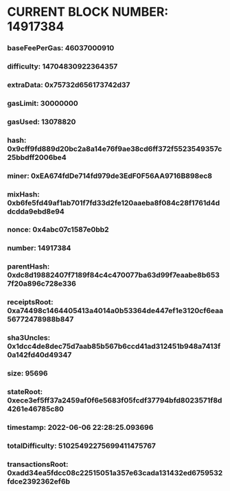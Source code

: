 # CURRENT BLOCK NUMBER: 14917384

### baseFeePerGas: 46037000910
### difficulty: 14704830922364357
### extraData: 0x75732d656173742d37
### gasLimit: 30000000
### gasUsed: 13078820
### hash: 0x9cff9fd889d20bc2a8a14e76f9ae38cd6ff372f5523549357c25bbdff2006be4
### miner: 0xEA674fdDe714fd979de3EdF0F56AA9716B898ec8
### mixHash: 0xb6fe5fd49af1ab701f7fd33d2fe120aaeba8f084c28f1761d4ddcdda9ebd8e94
### nonce: 0x4abc07c1587e0bb2
### number: 14917384
### parentHash: 0xdc8d19882407f7189f84c4c470077ba63d99f7eaabe8b6537f20a896c728e336
### receiptsRoot: 0xa74498c1464405413a4014a0b53364de447ef1e3120cf6eaa56772478988b847
### sha3Uncles: 0x1dcc4de8dec75d7aab85b567b6ccd41ad312451b948a7413f0a142fd40d49347
### size: 95696
### stateRoot: 0xece3ef5ff37a2459af0f6e5683f05fcdf37794bfd8023571f8d4261e46785c80
### timestamp: 2022-06-06 22:28:25.093696
### totalDifficulty: 51025492275699411475767
### transactionsRoot: 0xadd34ea5fdcc08c22515051a357e63cada131432ed6759532fdce2392362ef6b

